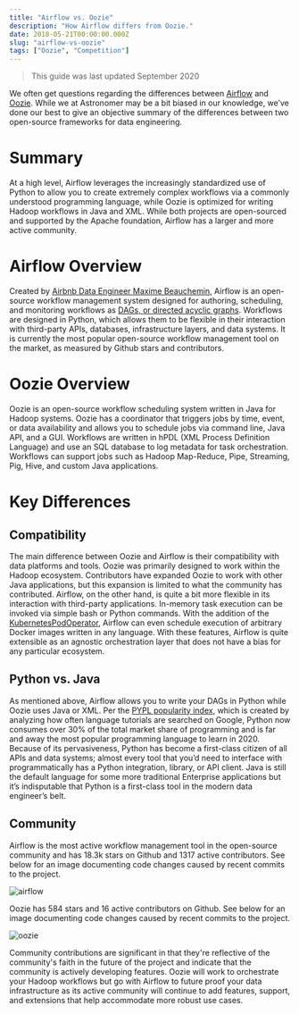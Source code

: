 ```yaml
---
title: "Airflow vs. Oozie"
description: "How Airflow differs from Oozie."
date: 2018-05-21T00:00:00.000Z
slug: "airflow-vs-oozie"
tags: ["Oozie", "Competition"]
---
```


> This guide was last updated September 2020

We often get questions regarding the differences between [Airflow](https://airflow.apache.org/) and [Oozie](http://oozie.apache.org/). While we at Astronomer may be a bit biased in our knowledge, we’ve done our best to give an objective summary of the differences between two open-source frameworks for data engineering.

# Summary

At a high level, Airflow leverages the increasingly standardized use of Python to allow you to create extremely complex workflows via a commonly understood programming language, while Oozie is optimized for writing Hadoop workflows in Java and XML. While both projects are open-sourced and supported by the Apache foundation, Airflow has a larger and more active community.

# Airflow Overview

Created by [Airbnb Data Engineer Maxime Beauchemin](https://www.linkedin.com/in/maximebeauchemin), Airflow is an open-source workflow management system designed for authoring, scheduling, and monitoring workflows as [DAGs, or directed acyclic graphs](https://www.astronomer.io/guides/dags/). Workflows are designed in Python, which allows them to be flexible in their interaction with third-party APIs, databases, infrastructure layers, and data systems. It is currently the most popular open-source workflow management tool on the market, as measured by Github stars and contributors.

# Oozie Overview

Oozie is an open-source workflow scheduling system written in Java for Hadoop systems. Oozie has a coordinator that triggers jobs by time, event, or data availability and allows you to schedule jobs via command line, Java API, and a GUI. Workflows are written in hPDL (XML Process Definition Language) and use an SQL database to log metadata for task orchestration. Workflows can support jobs such as Hadoop Map-Reduce, Pipe, Streaming, Pig, Hive, and custom Java applications.

# Key Differences

## Compatibility

The main difference between Oozie and Airflow is their compatibility with data platforms and tools. Oozie was primarily designed to work within the Hadoop ecosystem. Contributors have expanded Oozie to work with other Java applications, but this expansion is limited to what the community has contributed. Airflow, on the other hand, is quite a bit more flexible in its interaction with third-party applications. In-memory task execution can be invoked via simple bash or Python commands. With the addition of the [KubernetesPodOperator](https://airflow.readthedocs.io/en/latest/howto/operator/kubernetes.html), Airflow can even schedule execution of arbitrary Docker images written in any language. With these features, Airflow is quite extensible as an agnostic orchestration layer that does not have a bias for any particular ecosystem.

## Python vs. Java

As mentioned above, Airflow allows you to write your DAGs in Python while Oozie uses Java or XML. Per the [PYPL popularity index](http://pypl.github.io/PYPL.html), which is created by analyzing how often language tutorials are searched on Google, Python now consumes over 30% of the total market share of programming and is far and away the most popular programming language to learn in 2020.  Because of its pervasiveness, Python has become a first-class citizen of all APIs and data systems; almost every tool that you’d need to interface with programmatically has a Python integration, library, or API client. Java is still the default language for some more traditional Enterprise applications but it’s indisputable that Python is a first-class tool in the modern data engineer’s belt.

## Community

Airflow is the most active workflow management tool in the open-source community and has 18.3k stars on Github and 1317 active contributors. See below for an image documenting code changes caused by recent commits to the project.

![airflow](https://assets.astronomer.io/website/img/guides/Screen+Shot+2018-07-10+at+4.26.28+PM.png)

Oozie has 584 stars and 16 active contributors on Github. See below for an image documenting code changes caused by recent commits to the project.

![oozie](https://assets.astronomer.io/website/img/guides/Screen+Shot+2018-07-10+at+4.26.17+PM.png)

Community contributions are significant in that they're reflective of the community's faith in the future of the project and indicate that the community is actively developing features. Oozie will work to orchestrate your Hadoop workflows but go with Airflow to future proof your data infrastructure as its active community will continue to add features, support, and extensions that help accommodate more robust use cases.

